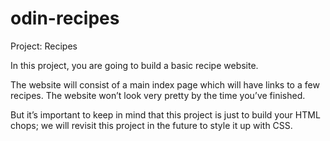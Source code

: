 # odin-recipes
Project: Recipes

In this project, you are going to build a basic recipe website.

The website will consist of a main index page which will have links to a few recipes. The website won’t look very pretty by the time you’ve finished.

But it’s important to keep in mind that this project is just to build your HTML chops; we will revisit this project in the future to style it up with CSS.